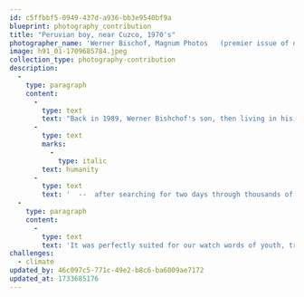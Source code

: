 ```yaml
---
id: c5ffbbf5-0949-437d-a936-bb3e9540bf9a
blueprint: photography_contribution
title: "Peruvian boy, near Cuzco, 1970's"
photographer_name: 'Werner Bischof, Magnum Photos   (premier issue of our journal, humanity)'
image: h91_01-1709685784.jpeg
collection_type: photography-contribution
description:
  -
    type: paragraph
    content:
      -
        type: text
        text: "Back in 1989, Werner Bishchof's son, then living in his native Switzerland, told us he was proud and delighted that we had chosen his father's image as the first cover of our journal, "
      -
        type: text
        marks:
          -
            type: italic
        text: humanity
      -
        type: text
        text: '  --  after searching for two days through thousands of files at Magnum Photos in New York City. '
  -
    type: paragraph
    content:
      -
        type: text
        text: 'It was perfectly suited for our watch words of youth, travel, optimism, and independence. It holds an innately positive feeling about the journey and the moment, with the bonus of music. We happily chose to print it as a fully bled cover, without the usual magazine overlay of text, not wanting to compromise its eloquence.   TB'
challenges:
  - climate
updated_by: 46c097c5-771c-49e2-b8c6-ba6009ae7172
updated_at: 1733685176
---
```

